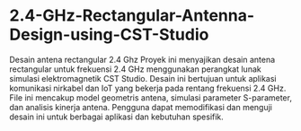 # 2.4-GHz-Rectangular-Antenna-Design-using-CST-Studio
Desain antena rectangular 2.4 Ghz
Proyek ini menyajikan desain antena rectangular untuk frekuensi 2.4 GHz menggunakan perangkat lunak simulasi elektromagnetik CST Studio. Desain ini bertujuan untuk aplikasi komunikasi nirkabel dan IoT yang bekerja pada rentang frekuensi 2.4 GHz. File ini mencakup model geometris antena, simulasi parameter S-parameter, dan analisis kinerja antena. Pengguna dapat memodifikasi dan menguji desain ini untuk berbagai aplikasi dan kebutuhan spesifik.
